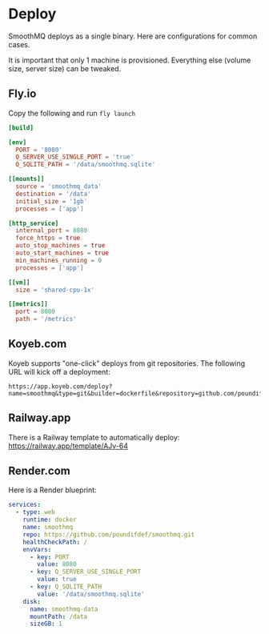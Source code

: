 # Deploy

SmoothMQ deploys as a single binary. Here are configurations for common cases.

It is important that only 1 machine is provisioned. Everything else 
(volume size, server size) can be tweaked.

## Fly.io

Copy the following and run `fly launch`

``` toml title="fly.toml"
[build]

[env]
  PORT = '8080'
  Q_SERVER_USE_SINGLE_PORT = 'true'
  Q_SQLITE_PATH = '/data/smoothmq.sqlite'

[[mounts]]
  source = 'smoothmq_data'
  destination = '/data'
  initial_size = '1gb'
  processes = ['app']

[http_service]
  internal_port = 8080
  force_https = true
  auto_stop_machines = true
  auto_start_machines = true
  min_machines_running = 0
  processes = ['app']

[[vm]]
  size = 'shared-cpu-1x'

[[metrics]]
  port = 8080
  path = '/metrics'
```

## Koyeb.com

Koyeb supports "one-click" deploys from git repositories. The following URL will
kick off a deployment:

```
https://app.koyeb.com/deploy?name=smoothmq&type=git&builder=dockerfile&repository=github.com/poundifdef/smoothmq&branch=main&ports=8080;http;/&env[Q_SERVER_USE_SINGLE_PORT]=true
```

## Railway.app

There is a Railway template to automatically deploy: https://railway.app/template/AJv-64

## Render.com

Here is a Render blueprint:

``` yaml title="render.yaml"
services:
  - type: web
    runtime: docker
    name: smoothmq
    repo: https://github.com/poundifdef/smoothmq.git
    healthCheckPath: /
    envVars:
      - key: PORT
        value: 8080
      - key: Q_SERVER_USE_SINGLE_PORT
        value: true
      - key: Q_SQLITE_PATH
        value: '/data/smoothmq.sqlite'
    disk:
      name: smoothmq-data
      mountPath: /data
      sizeGB: 1
```